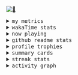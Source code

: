 [![🐙](https://hits.seeyoufarm.com/api/count/incr/badge.svg?url=https%3A%2F%2Fgithub.com%2Fktnkk%2Fhit-counter&count_bg=%23070707&title_bg=%23070707&icon=&icon_color=%23E7E7E7&title=visitors&edge_flat=true)](https://hits.seeyoufarm.com)

<details>
  <summary> <samp>my metrics</samp></summary>
  
  <br>
  
 ![🐳](https://github.com/kkhys/kkhys/blob/main/github-metrics.svg)
  
  ***
</details>

<details>
  <summary> <samp>wakaTime stats</samp></summary>
  
  <br>
  
<!--START_SECTION:waka-->
![Code Time](http://img.shields.io/badge/Code%20Time-5%2C143%20hrs%2026%20mins-blue)

**🐱 My GitHub Data** 

> 📦 5.2 MB Used in GitHub's Storage 
 > 
> 🏆 2,784 Contributions in the Year 2024
 > 
> 💼 Opted to Hire
 > 
> 📜 9 Public Repositories 
 > 
> 🔑 23 Private Repositories 
 > 
**I'm a Night 🦉** 

```text
🌞 Morning                9888 commits        ███████░░░░░░░░░░░░░░░░░░   28.70 % 
🌆 Daytime                7217 commits        █████░░░░░░░░░░░░░░░░░░░░   20.95 % 
🌃 Evening                14843 commits       ███████████░░░░░░░░░░░░░░   43.08 % 
🌙 Night                  2504 commits        ██░░░░░░░░░░░░░░░░░░░░░░░   07.27 % 
```
📅 **I'm Most Productive on Sunday** 

```text
Monday                   4071 commits        ███░░░░░░░░░░░░░░░░░░░░░░   11.82 % 
Tuesday                  4756 commits        ███░░░░░░░░░░░░░░░░░░░░░░   13.80 % 
Wednesday                4809 commits        ███░░░░░░░░░░░░░░░░░░░░░░   13.96 % 
Thursday                 4794 commits        ███░░░░░░░░░░░░░░░░░░░░░░   13.92 % 
Friday                   5035 commits        ████░░░░░░░░░░░░░░░░░░░░░   14.61 % 
Saturday                 5129 commits        ████░░░░░░░░░░░░░░░░░░░░░   14.89 % 
Sunday                   5858 commits        ████░░░░░░░░░░░░░░░░░░░░░   17.00 % 
```


📊 **This Week I Spent My Time On** 

```text
🕑︎ Time Zone: Asia/Tokyo

💬 Programming Languages: 
Other                    36 hrs 26 mins      ████████████████░░░░░░░░░   63.07 % 
Java                     7 hrs 54 mins       ███░░░░░░░░░░░░░░░░░░░░░░   13.69 % 
TypeScript               3 hrs 28 mins       ██░░░░░░░░░░░░░░░░░░░░░░░   06.00 % 
JSON                     2 hrs 14 mins       █░░░░░░░░░░░░░░░░░░░░░░░░   03.87 % 
HTML                     2 hrs 4 mins        █░░░░░░░░░░░░░░░░░░░░░░░░   03.61 % 

🔥 Editors: 
Chrome                   43 hrs 6 mins       ███████████████████░░░░░░   74.62 % 
IntelliJ IDEA            11 hrs 45 mins      █████░░░░░░░░░░░░░░░░░░░░   20.36 % 
WebStorm                 2 hrs 53 mins       █░░░░░░░░░░░░░░░░░░░░░░░░   05.00 % 
DataGrip                 0 secs              ░░░░░░░░░░░░░░░░░░░░░░░░░   00.02 % 

💻 Operating System: 
Mac                      57 hrs 46 mins      █████████████████████████   100.00 % 
```


 Last Updated on 2024/11/23 18:43:04 UTC
<!--END_SECTION:waka-->
  
  ***
</details>


<details>
  <summary> <samp>now playing</samp></summary>
  
  <br>
 
 [![🐟](https://spotify-github-profile.vercel.app/api/view?uid=31ryofms4dnv7mrohhepo4c4zgqu&cover_image=true&theme=default&show_offline=false&background_color=121212&bar_color=53b14f&bar_color_cover=false)](https://open.spotify.com/user/31ryofms4dnv7mrohhepo4c4zgqu)
  
  ***
</details>

<details>
  <summary> <samp>github readme stats</samp></summary>
  
  <br>
  
 <p align="left"> 
  <img alt="🐠" src="https://github-readme-stats.vercel.app/api?username=kkhys&count_private=true&show_icons=true&theme=dark&include_all_commits=true" />
  <img alt="🐟" src="https://github-readme-stats.vercel.app/api/top-langs/?username=kkhys&layout=compact&theme=dark&langs_count=10&hide=HTML,CSS,SCSS" />
</p>
  
  ***
</details>

<details>
  <summary> <samp>profile trophies</samp></summary>
  
  <br>
  
  [![🐬](https://github-profile-trophy.vercel.app/?username=kkhys&rank=SECRET,SSS,SS,S,AAA,AA,A&theme=darkhub&row=1&margin-w=10&no-bg=true)](https://github.com/ryo-ma/github-profile-trophy)
  
  ***
</details>

<details>
  <summary> <samp>summary cards</samp></summary>
  
  <br>
  
  ![🐋](https://github-profile-summary-cards.vercel.app/api/cards/profile-details?username=kkhys&theme=github_dark)
  ![🦑](https://github-profile-summary-cards.vercel.app/api/cards/repos-per-language?username=kkhys&theme=github_dark)
  ![🦭](https://github-profile-summary-cards.vercel.app/api/cards/most-commit-language?username=kkhys&theme=github_dark)
  ![🦀](https://github-profile-summary-cards.vercel.app/api/cards/stats?username=kkhys&theme=github_dark)
  ![🦈](https://github-profile-summary-cards.vercel.app/api/cards/productive-time?username=kkhys&theme=github_dark)
  
  ***
</details>

<details>
  <summary> <samp>streak stats</samp></summary>
  
  <br>
  
  [![🐠](http://github-readme-streak-stats.herokuapp.com?user=kkhys&theme=dark)](https://git.io/streak-stats)
  
  ***
</details>

<details>
  <summary> <samp>activity graph</samp></summary>
  
  <br>
  
  [![🐡](https://github-readme-activity-graph.vercel.app/graph?username=kkhys&theme=xcode)](https://github.com/ashutosh00710/github-readme-activity-graph)
  
  ***
</details>
